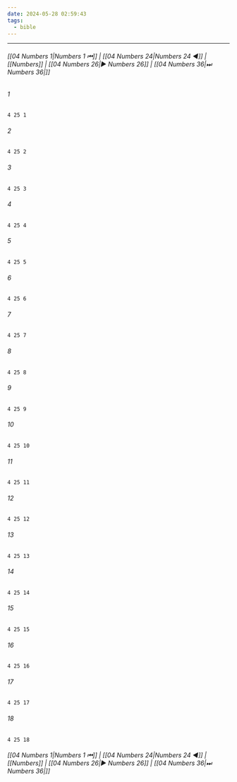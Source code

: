 ```yaml
---
date: 2024-05-28 02:59:43
tags:
  - bible
---
```

___

###### [[04 Numbers 1|Numbers 1 ⏮]] | [[04 Numbers 24|Numbers 24 ◀]] | [[Numbers]] | [[04 Numbers 26|▶ Numbers 26]] | [[04 Numbers 36|⏭ Numbers 36|]]

###### 1
``` verse
4 25 1 
```
###### 2
``` verse
4 25 2 
```
###### 3
``` verse
4 25 3 
```
###### 4
``` verse
4 25 4 
```
###### 5
``` verse
4 25 5 
```
###### 6
``` verse
4 25 6 
```
###### 7
``` verse
4 25 7 
```
###### 8
``` verse
4 25 8 
```
###### 9
``` verse
4 25 9 
```
###### 10
``` verse
4 25 10 
```
###### 11
``` verse
4 25 11 
```
###### 12
``` verse
4 25 12 
```
###### 13
``` verse
4 25 13 
```
###### 14
``` verse
4 25 14 
```
###### 15
``` verse
4 25 15 
```
###### 16
``` verse
4 25 16 
```
###### 17
``` verse
4 25 17 
```
###### 18
``` verse
4 25 18 
```

###### [[04 Numbers 1|Numbers 1 ⏮]] | [[04 Numbers 24|Numbers 24 ◀]] | [[Numbers]] | [[04 Numbers 26|▶ Numbers 26]] | [[04 Numbers 36|⏭ Numbers 36|]]

